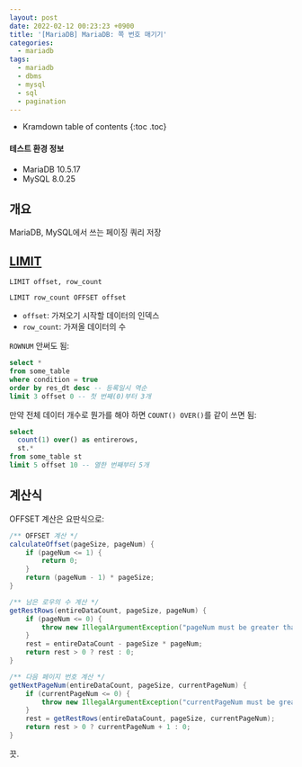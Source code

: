 ```yaml
---
layout: post
date: 2022-02-12 00:23:23 +0900
title: '[MariaDB] MariaDB: 쪽 번호 매기기'
categories:
  - mariadb
tags:
  - mariadb
  - dbms
  - mysql
  - sql
  - pagination
---
```


* Kramdown table of contents
{:toc .toc}

#### 테스트 환경 정보

- MariaDB 10.5.17
- MySQL 8.0.25


## 개요

MariaDB, MySQL에서 쓰는 페이징 쿼리 저장


## [LIMIT](https://mariadb.com/kb/en/limit/)

```
LIMIT offset, row_count

LIMIT row_count OFFSET offset
```

- `offset`: 가져오기 시작할 데이터의 인덱스
- `row_count`: 가져올 데이터의 수

`ROWNUM` 안써도 됨:

```sql
select *
from some_table
where condition = true
order by res_dt desc -- 등록일시 역순
limit 3 offset 0 -- 첫 번째(0)부터 3개
```

만약 전체 데이터 개수로 뭔가를 해야 하면 `COUNT() OVER()`를 같이 쓰면 됨:

```sql
select
  count(1) over() as entirerows,
  st.*
from some_table st
limit 5 offset 10 -- 열한 번째부터 5개
```


## 계산식

OFFSET 계산은 요딴식으로:

```java
/** OFFSET 계산 */
calculateOffset(pageSize, pageNum) {
    if (pageNum <= 1) {
        return 0;
    }
    return (pageNum - 1) * pageSize;
}

/** 남은 로우의 수 계산 */
getRestRows(entireDataCount, pageSize, pageNum) {
    if (pageNum <= 0) {
        throw new IllegalArgumentException("pageNum must be greater than 0");
    }
    rest = entireDataCount - pageSize * pageNum;
    return rest > 0 ? rest : 0;
}

/** 다음 페이지 번호 계산 */
getNextPageNum(entireDataCount, pageSize, currentPageNum) {
    if (currentPageNum <= 0) {
        throw new IllegalArgumentException("currentPageNum must be greater than 0");
    }
    rest = getRestRows(entireDataCount, pageSize, currentPageNum);
    return rest > 0 ? currentPageNum + 1 : 0;
}
```

끗.
